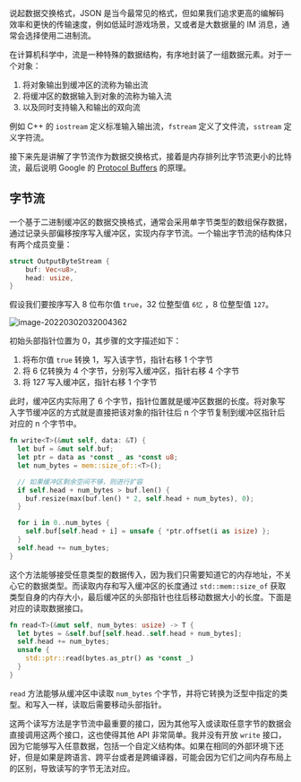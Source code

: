 说起数据交换格式，JSON 是当今最常见的格式，但如果我们追求更高的编解码效率和更快的传输速度，例如低延时游戏场景，又或者是大数据量的 IM 消息，通常会选择使用二进制流。

在计算机科学中，流是一种特殊的数据结构，有序地封装了一组数据元素。对于一个对象：

1. 将对象输出到缓冲区的流称为输出流
2. 将缓冲区的数据输入到对象的流称为输入流
3. 以及同时支持输入和输出的双向流

例如 C++ 的 `iostream` 定义标准输入输出流，`fstream` 定义了文件流，`sstream` 定义字符流。

接下来先是讲解了字节流作为数据交换格式，接着是内存排列比字节流更小的比特流，最后说明 Google 的 [Protocol Buffers](https://developers.google.com/protocol-buffers) 的原理。

## 字节流

一个基于二进制缓冲区的数据交换格式，通常会采用单字节类型的数组保存数据，通过记录头部偏移按序写入缓冲区，实现内存字节流。一个输出字节流的结构体只有两个成员变量：

```rust
struct OutputByteStream {
    buf: Vec<u8>,
    head: usize,
}
```

假设我们要按序写入 8 位布尔值 `true`，32 位整型值 `6忆` ，8 位整型值 `127`。

![image-20220302032004362](%E6%AF%94%E7%89%B9%E6%B5%81.assets/image-20220302032004362.png)

初始头部指针位置为 0，其步骤的文字描述如下：

1. 将布尔值 `true` 转换 1，写入该字节，指针右移 1 个字节
2. 将 6 亿转换为 4 个字节，分别写入缓冲区，指针右移 4 个字节
3. 将 127 写入缓冲区，指针右移 1 个字节

此时，缓冲区内实际用了 6 个字节，指针位置就是缓冲区数据的长度。将对象写入字节缓冲区的方式就是直接把该对象的指针往后 n 个字节复制到缓冲区指针后对应的 n 个字节中。

```rust
fn write<T>(&mut self, data: &T) {
  let buf = &mut self.buf;
  let ptr = data as *const _ as *const u8;
  let num_bytes = mem::size_of::<T>();

  // 如果缓冲区剩余空间不够，则进行扩容
  if self.head + num_bytes > buf.len() {
    buf.resize(max(buf.len() * 2, self.head + num_bytes), 0);
  }

  for i in 0..num_bytes {
    self.buf[self.head + i] = unsafe { *ptr.offset(i as isize) };
  }
  self.head += num_bytes;
}
```

这个方法能够接受任意类型的数据传入，因为我们只需要知道它的内存地址，不关心它的数据类型。而读取内存和写入缓冲区的长度通过 `std::mem::size_of` 获取类型自身的内存大小，最后缓冲区的头部指针也往后移动数据大小的长度。下面是对应的读取数据接口。

```rust
fn read<T>(&mut self, num_bytes: usize) -> T {
  let bytes = &self.buf[self.head..self.head + num_bytes];
  self.head += num_bytes;
  unsafe {
    std::ptr::read(bytes.as_ptr() as *const _)
  }
}
```

`read` 方法能够从缓冲区中读取 `num_bytes` 个字节，并将它转换为泛型中指定的类型。和写入一样，读取后需要移动头部指针。

这两个读写方法是字节流中最重要的接口，因为其他写入或读取任意字节的数据会直接调用这两个接口，这也使得其他 API 非常简单。我并没有开放 `write` 接口，因为它能够写入任意数据，包括一个自定义结构体。如果在相同的外部环境下还好，但是如果是跨语言、跨平台或者是跨编译器，可能会因为它们之间内存布局上的区别，导致读写的字节无法对应。